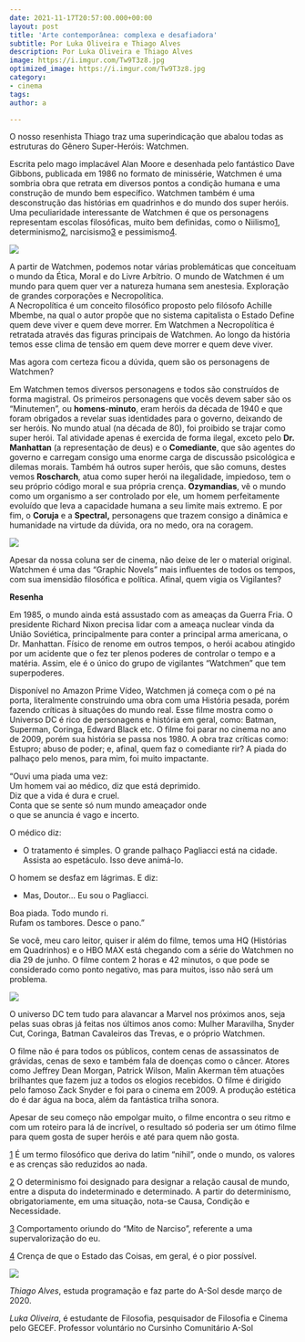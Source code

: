 ```yaml
---
date: 2021-11-17T20:57:00.000+00:00
layout: post
title: 'Arte contemporânea: complexa e desafiadora'
subtitle: Por Luka Oliveira e Thiago Alves
description: Por Luka Oliveira e Thiago Alves
image: https://i.imgur.com/Tw9T3z8.jpg
optimized_image: https://i.imgur.com/Tw9T3z8.jpg
category:
- cinema
tags: 
author: a

---
```

O nosso resenhista Thiago traz uma superindicação que abalou todas as estruturas do Gênero Super-Heróis: Watchmen.

Escrita pelo mago implacável Alan Moore e desenhada pelo fantástico Dave Gibbons, publicada em 1986 no formato de minissérie, Watchmen é uma sombria obra que retrata em diversos pontos a condição humana e uma construção de mundo bem específico. Watchmen também é uma desconstrução das histórias em quadrinhos e do mundo dos super heróis. Uma peculiaridade interessante de Watchmen é que os personagens representam escolas filosóficas, muito bem definidas, como o Niilismo[1](#sdfootnote1sym), determinismo[2](#sdfootnote2sym), narcisismo[3](#sdfootnote3sym) e pessimismo[4](#sdfootnote4sym).

![](https://i.imgur.com/ZuI69YD.png)

A partir de Watchmen, podemos notar várias problemáticas que conceituam o mundo da Ética, Moral e do Livre Arbítrio. O mundo de Watchmen é um mundo para quem quer ver a natureza humana sem anestesia. Exploração de grandes corporações e Necropolítica.  
 A Necropolítica é um conceito filosófico proposto pelo filósofo Achille Mbembe, na qual o autor propõe que no sistema capitalista o Estado Define quem deve viver e quem deve morrer. Em Watchmen a Necropolítica é retratada através das figuras principais de Watchmen. Ao longo da história temos esse clima de tensão em quem deve morrer e quem deve viver.

Mas agora com certeza ficou a dúvida, quem são os personagens de Watchmen?

Em Watchmen temos diversos personagens e todos são construídos de forma magistral. Os primeiros personagens que vocês devem saber são os “Minutemen”, ou **homens**-**minuto**, eram heróis da década de 1940 e que foram obrigados a revelar suas identidades para o governo, deixando de ser heróis. No mundo atual (na década de 80), foi proibido se trajar como super herói. Tal atividade apenas é exercida de forma ilegal, exceto pelo **Dr.** **Manhattan** (a representação de deus) e o **Comediante**, que são agentes do governo e carregam consigo uma enorme carga de discussão psicológica e dilemas morais. Também há outros super heróis, que são comuns, destes vemos **Roscharch**, atua como super herói na ilegalidade, impiedoso, tem o seu próprio código moral e sua própria crença. **Ozymandias**, vê o mundo como um organismo a ser controlado por ele, um homem perfeitamente evoluído que leva a capacidade humana a seu limite mais extremo. E por fim, o **Coruja** e a **Spectral,** personagens que trazem consigo a dinâmica e humanidade na virtude da dúvida, ora no medo, ora na coragem.

![](https://i.imgur.com/apq9J7m.png)

Apesar da nossa coluna ser de cinema, não deixe de ler o material original. Watchmen é uma das “Graphic Novels” mais influentes de todos os tempos, com sua imensidão filosófica e política. Afinal, quem vigia os Vigilantes?

**Resenha**

Em 1985, o mundo ainda está assustado com as ameaças da Guerra Fria. O presidente Richard Nixon precisa lidar com a ameaça nuclear vinda da União Soviética, principalmente para conter a principal arma americana, o Dr. Manhattan. Físico de renome em outros tempos, o herói acabou atingido por um acidente que o fez ter plenos poderes de controlar o tempo e a matéria. Assim, ele é o único do grupo de vigilantes “Watchmen” que tem superpoderes.

Disponível no Amazon Prime Vídeo, Watchmen já começa com o pé na porta, literalmente construindo uma obra com uma História pesada, porém fazendo críticas à situações do mundo real. Esse filme mostra como o Universo DC é rico de personagens e história em geral, como: Batman, Superman, Coringa, Edward Black etc. O filme foi parar no cinema no ano de 2009, porém sua história se passa nos 1980. A obra traz críticas como: Estupro; abuso de poder; e, afinal, quem faz o comediante rir? A piada do palhaço pelo menos, para mim, foi muito impactante.

“Ouvi uma piada uma vez:  
 Um homem vai ao médico, diz que está deprimido.  
 Diz que a vida é dura e cruel.  
 Conta que se sente só num mundo ameaçador onde  
 o que se anuncia é vago e incerto.  
   
 O médico diz:   
 - O tratamento é simples. O grande palhaço Pagliacci está na cidade. Assista ao espetáculo. Isso deve animá-lo.  
   
 O homem se desfaz em lágrimas. E diz:  
 - Mas, Doutor... Eu sou o Pagliacci.  
   
 Boa piada. Todo mundo ri.   
 Rufam os tambores. Desce o pano.”

Se você, meu caro leitor, quiser ir além do filme, temos uma HQ (Histórias em Quadrinhos) e o HBO MAX está chegando com a série do Watchmen no dia 29 de junho. O filme contem 2 horas e 42 minutos, o que pode se considerado como ponto negativo, mas para muitos, isso não será um problema.

![](https://i.imgur.com/ruizQgF.png)

O universo DC tem tudo para alavancar a Marvel nos próximos anos, seja pelas suas obras já feitas nos últimos anos como: Mulher Maravilha, Snyder Cut, Coringa, Batman Cavaleiros das Trevas, e o próprio Watchmen.

O filme não é para todos os públicos, contem cenas de assassinatos de grávidas, cenas de sexo e também fala de doenças como o câncer. Atores como Jeffrey Dean Morgan, Patrick Wilson, Malin Akerman têm atuações brilhantes que fazem juz a todos os elogios recebidos. O filme é dirigido pelo famoso Zack Snyder e foi para o cinema em 2009. A produção estética do é dar água na boca, além da fantástica trilha sonora.

Apesar de seu começo não empolgar muito, o filme encontra o seu ritmo e com um roteiro para lá de incrível, o resultado só poderia ser um ótimo filme para quem gosta de super heróis e até para quem não gosta.

[1](#sdfootnote1anc) É um termo filosófico que deriva do latim “nihil”, onde o mundo, os valores e as crenças são reduzidos ao nada.

[2](#sdfootnote2anc) O determinismo foi designado para designar a relação causal de mundo, entre a disputa do indeterminado e determinado. A partir do determinismo, obrigatoriamente, em uma situação, nota-se Causa, Condição e Necessidade.

[3](#sdfootnote3anc) Comportamento oriundo do “Mito de Narciso”, referente a uma supervalorização do eu.

[4](#sdfootnote4anc) Crença de que o Estado das Coisas, em geral, é o pior possível.

![](https://i.imgur.com/SWluvB2.jpg)

_Thiago Alves_, estuda programação e faz parte do A-Sol desde março de 2020.

_Luka Oliveira_, é estudante de Filosofia, pesquisador de Filosofia e Cinema pelo GECEF. Professor voluntário no Cursinho Comunitário A-Sol
